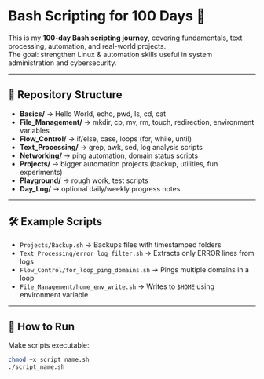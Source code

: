  # Bash Scripting for 100 Days 🚀

This is my **100-day Bash scripting journey**, covering fundamentals, text processing, automation, and real-world projects.  
The goal: strengthen Linux & automation skills useful in system administration and cybersecurity.

---

## 📂 Repository Structure
- **Basics/** → Hello World, echo, pwd, ls, cd, cat  
- **File_Management/** → mkdir, cp, mv, rm, touch, redirection, environment variables  
- **Flow_Control/** → if/else, case, loops (for, while, until)  
- **Text_Processing/** → grep, awk, sed, log analysis scripts  
- **Networking/** → ping automation, domain status scripts  
- **Projects/** → bigger automation projects (backup, utilities, fun experiments)  
- **Playground/** → rough work, test scripts  
- **Day_Log/** → optional daily/weekly progress notes

---

## 🛠 Example Scripts
- `Projects/Backup.sh` → Backups files with timestamped folders  
- `Text_Processing/error_log_filter.sh` → Extracts only ERROR lines from logs  
- `Flow_Control/for_loop_ping_domains.sh` → Pings multiple domains in a loop  
- `File_Management/home_env_write.sh` → Writes to `$HOME` using environment variable

---

## 🔑 How to Run
Make scripts executable:
```bash
chmod +x script_name.sh
./script_name.sh
